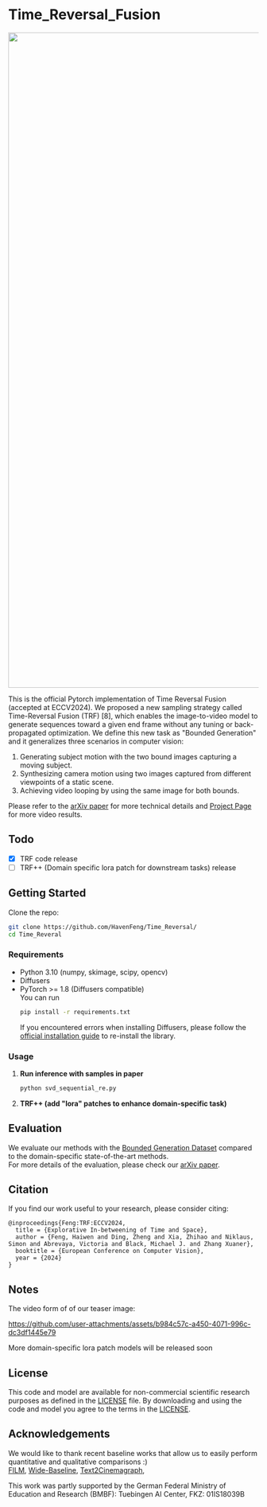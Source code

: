 # Time_Reversal_Fusion
<p align="center"> 
  <img width="1317" alt="TRF_teaser_figure" src="https://github.com/user-attachments/assets/6f793e43-afd8-4830-93f1-2c0171d8328a">
</p>

This is the official Pytorch implementation of Time Reversal Fusion (accepted at ECCV2024). 
We proposed a new sampling strategy called Time-Reversal Fusion (TRF) [8], which enables the image-to-video model to generate sequences toward a given end frame without any tuning or back-propagated optimization. We define this new task as "Bounded Generation" and it generalizes three scenarios in computer vision: 
  1) Generating subject motion with the two bound images capturing a moving subject. 
  2) Synthesizing camera motion using two images captured from different viewpoints of a static scene.
  3) Achieving video looping by using the same image for both bounds.

Please refer to the [arXiv paper](https://arxiv.org/abs/2403.14611) for more technical details and [Project Page](time-reversal.github.io) for more video results.


## Todo
- [x] TRF code release
- [ ] TRF++ (Domain specific lora patch for downstream tasks) release

## Getting Started
Clone the repo:
  ```bash
  git clone https://github.com/HavenFeng/Time_Reversal/
  cd Time_Reveral
  ```

### Requirements
* Python 3.10 (numpy, skimage, scipy, opencv)
* Diffusers
* PyTorch >= 1.8 (Diffusers compatible)  
  You can run 
  ```bash
  pip install -r requirements.txt
  ```
  If you encountered errors when installing Diffusers, please follow the [official installation guide](https://huggingface.co/docs/diffusers/en/installation) to re-install the library.

### Usage
1. **Run inference with samples in paper**  
    ```bash
    python svd_sequential_re.py 
    ```   
2. **TRF++ (add "lora" patches to enhance domain-specific task)**


## Evaluation
We evaluate our methods with the [Bounded Generation Dataset](https://time-reversal.github.io) compared to the domain-specific state-of-the-art methods.  
For more details of the evaluation, please check our [arXiv paper](https://arxiv.org/abs/2403.14611). 


## Citation
If you find our work useful to your research, please consider citing:
```
@inproceedings{Feng:TRF:ECCV2024,
  title = {Explorative In-betweening of Time and Space}, 
  author = {Feng, Haiwen and Ding, Zheng and Xia, Zhihao and Niklaus, Simon and Abrevaya, Victoria and Black, Michael J. and Zhang Xuaner}, 
  booktitle = {European Conference on Computer Vision}, 
  year = {2024}
}
```


## Notes
The video form of of our teaser image:

  https://github.com/user-attachments/assets/b984c57c-a450-4071-996c-dc3df1445e79

More domain-specific lora patch models will be released soon

## License
This code and model are available for non-commercial scientific research purposes as defined in the [LICENSE](https://github.com/HavenFeng/TRUST/blob/main/LICENSE) file.
By downloading and using the code and model you agree to the terms in the [LICENSE](https://github.com/HavenFeng/TRUST/blob/main/LICENSE). 

## Acknowledgements
We would like to thank recent baseline works that allow us to easily perform quantitative and qualitative comparisons :)  
[FILM](https://github.com/soubhiksanyal/RingNet), 
[Wide-Baseline](https://github.com/microsoft/Deep3DFaceReconstruction/blob/master/renderer/rasterize_triangles.py), 
[Text2Cinemagraph](https://github.com/microsoft/Deep3DFaceReconstruction/blob/master/renderer/rasterize_triangles.py), 

This work was partly supported by the German Federal Ministry of Education and Research (BMBF): Tuebingen AI Center, FKZ: 01IS18039B
